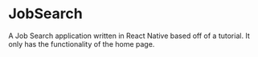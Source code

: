 # JobSearch

A Job Search application written in React Native based off of a tutorial. It only has the functionality of the home page.
